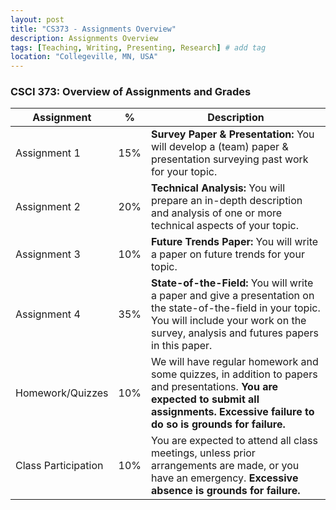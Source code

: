 ```yaml
---
layout: post
title: "CS373 - Assignments Overview"
description: Assignments Overview
tags: [Teaching, Writing, Presenting, Research] # add tag
location: "Collegeville, MN, USA"
---
```


### CSCI 373: Overview of Assignments and Grades

| **Assignment** | **%** | **Description** |
| --- | --- | --- |
| Assignment 1 |  15% |   **Survey Paper & Presentation:** You will develop a (team) paper & presentation surveying past work for your topic. |
| Assignment 2 |  20% |   **Technical Analysis:** You will prepare an in-depth description and analysis of one or more technical aspects of your topic. |
| Assignment 3 |  10% |   **Future Trends Paper:** You will write a paper on future trends for your topic. |
| Assignment 4 |  35% | **State-of-the-Field:** You will write a paper and give a presentation on the state-of-the-field in your topic. You will include your work on the survey, analysis and futures papers in this paper. |
| Homework/Quizzes | 10% | We will have regular homework and some quizzes, in addition to papers and presentations. **You are expected to submit all assignments. Excessive failure to do so is grounds for failure.** |
| Class Participation | 10% | You are expected to attend all class meetings, unless prior arrangements are made, or you have an emergency. **Excessive absence is grounds for failure.** |
